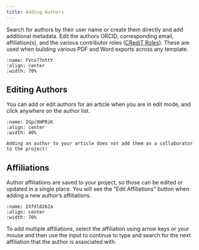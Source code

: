```yaml
---
title: Adding Authors
---
```


Search for authors by their user name or create them directly and add additional metadata. Edit the authors ORCID, corresponding email, affiliation(s), and the various contributor roles ([CRediT Roles](https://casrai.org/credit/)). These are used when building various PDF and Word exports across any template.

```{figure} images/Z1isOjJQGvM22q5fhunb-ssL7lufk409dGJ2Qb6r0-v1.mp4
:name: FVcx77ottY
:align: center
:width: 70%
```

## Editing Authors

You can add or edit authors for an article when you are in edit mode, and click anywhere on the author list.

```{figure} images/Z1isOjJQGvM22q5fhunb-AM3aJvN6YUkQPRoZWoRg-v1.png
:name: IGpi9HPRiK
:align: center
:width: 40%
```

```{warning}
Adding an author to your article does not add them as a collaborator to the project!

```

## Affiliations

Author affiliations are saved to your project, so those can be edited or updated in a single place. You will see the “Edit Affiliations” button when adding a new author’s affiliations.

```{figure} images/Z1isOjJQGvM22q5fhunb-UjRFdgVs5OTnZQApy2Yx-v1.png
:name: IXfdlO26Za
:align: center
:width: 70%
```

To add multiple affiliations, select the affiliation using arrow keys or your mouse and then use the input to continue to type and search for the next affiliation that the author is associated with.
